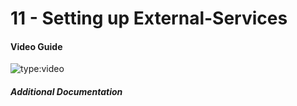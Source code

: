 # 11 - Setting up External-Services


#### Video Guide

![type:video](https://www.youtube.com/embed/PFJM0ZhOp6s)


##### Additional Documentation
